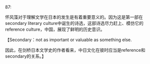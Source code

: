 87:

怀风藻对于理解文学在日本的发生是有着重要意义的。因为这是第一部在secondary literary culture中诞生的诗选，这部诗选尽力赶上、模仿它的reference culture，中国，展现了鲜明的历史意识。

【Secondary：not as important or valuable as something else.

因此，在剑桥日本文学史的作者看来，中日文化在彼时应当是reference和secondary的关系。】